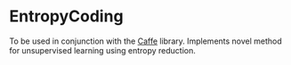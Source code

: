 # EntropyCoding

To be used in conjunction with the [Caffe](https://github.com/BVLC/caffe) library.
Implements novel method for unsupervised learning using entropy reduction.
